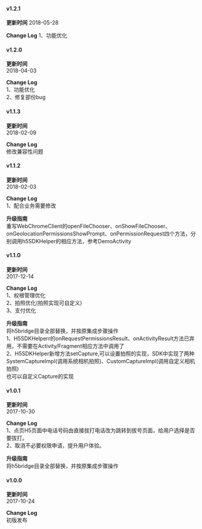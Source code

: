 #### v1.2.1
**更新时间**
2018-05-28

**Change Log**
1、功能优化

#### v1.2.0
**更新时间**   
2018-04-03

**Change Log**  
1、功能优化  
2、修复部份bug

#### v1.1.3  
**更新时间**   
2018-02-09  

**Change Log**  
修改兼容性问题  

#### v1.1.2  
**更新时间**   
2018-02-03  

**Change Log**  
1、配合业务需要修改  

**升级指南**  
重写WebChromeClient的openFileChooser、onShowFileChooser、onGeolocationPermissionsShowPrompt、onPermissionRequest四个方法，分别调用h5SDKHelper的相应方法，参考DemoActivity  

#### v1.1.0  
**更新时间**   
2017-12-14  

**Change Log**  
1、权根管理优化  
2、拍照优化(拍照实现可自定义)  
3、支付优化  

**升级指南**  
将h5bridge目录全部替换，并按原集成步骤操作  
1、H5SDKHelperr的onRequestPermissionsResult、onActivityResult方法已弃用，不需要在Activity/Fragment相应方法中调用了  
2、H5SDKHelper新增方法setCapture,可以设置拍照的实现，SDK中实现了两种SystemCaptureImpl(调用系统相机拍照)、CustomCaptureImpl(调用自定义相机拍照)  
   也可以自定义Capture的实现  
   
#### v1.0.1  
**更新时间**   
2017-10-30  

**Change Log**  
1、点页H5页面中电话号码由直接拔打电话改为跳转到拔号页面，给用户选择是否要拔打。  
2、取消不必要权限申请，提升用户体验。  

**升级指南**  
将h5bridge目录全部替换，并按原集成步骤操作  

#### v1.0.0 
**更新时间**  
2017-10-24  

**Change Log**  
初版发布